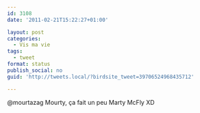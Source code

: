 ```yaml
---
id: 3108
date: '2011-02-21T15:22:27+01:00'

layout: post
categories:
  - Vis ma vie
tags:
  - tweet
format: status
publish_social: no
guid: 'http://tweets.local/?birdsite_tweet=39706524968435712'

---
```


@mourtazag Mourty, ça fait un peu Marty McFly XD